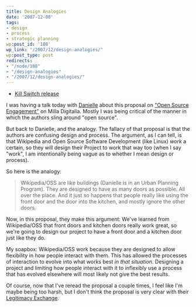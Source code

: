 ```yaml
---
title: Design Analogies
date: '2007-12-08'
tags:
- design
- process
- strategic planning
wp:post_id: '188'
wp_link: "/2007/12/design-analogies/"
wp:post_type: post
redirects:
- "/node/188"
- "/design-analogies"
- "/2007/12/design-analogies/"
---
```


- [Kill Switch release](http://www.iucn-tftsg.org/?kill_switch)

I was having a talk today with [Danielle](http://verdesmoke.com) about this proposal on ["Open Source Engagement"](http://dcdw.mit.edu/~11.941/wiki/index.php?title=Open_source_engagement) on Milla Digitalia. Mostly I was being critical of the manner in which the authors sling around "open source".

But back to Danielle, and the analogy. The fallacy of that proposal is that the authors are confusing design and process. The argument, as I can tell, is that Wikipedia and Open Source Software Development (like Linux) _work_ a certain, so they will design their Project to work that way too (when I say "work", I am intentionally being vague as to whether I mean design or process).

So here is the analogy:

>

> Wikipedia/OSS are like buildings (Danielle is in an Urban Planning Program). They are designed to have as many doors as possible. All over the place. And it just so happens that people really like using the front door and the door into the kitchen, and mostly ignore the other doors.

Now, in this proposal, they make this argument: We've learned from Wikipedia/OSS that front doors and kitchen doors really work great, so we're going to design our project to have a front door and a kitchen door just like they do.

My soapbox: Wikipedia/OSS work because they are designed to allow flexibility in how people interact with them. This has allowed the processes of interaction to evolve into what works best _in that situation_. Designing a project and limiting how people interact with it to inflexibly use a process that has evolved elsewhere will most likely not give the best results.

Of course, now that I've reread the proposal a couple times, I feel like I'm maybe being too harsh, but I don't think the proposal is very clear with their [Legitimacy Exchange](http://island94.org/understanding-academia).
